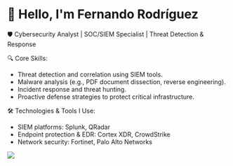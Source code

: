 # 👋 Hello, I'm Fernando Rodríguez 
🛡️ Cybersecurity Analyst | SOC/SIEM Specialist | Threat Detection & Response

🔍 Core Skills:
  - Threat detection and correlation using SIEM tools.
  - Malware analysis (e.g., PDF document dissection, reverse engineering).
  - Incident response and threat hunting.
  - Proactive defense strategies to protect critical infrastructure.
    
🛠️ Technologies & Tools I Use:
  - SIEM platforms: Splunk, QRadar
  - Endpoint protection & EDR: Cortex XDR, CrowdStrike
  - Network security: Fortinet, Palo Alto Networks




<a href="www.linkedin.com/in/fernando-rodriguez-lopez-87baa9162"><img src="https://img.shields.io/badge/-LinkedIn-0072b1?&style=for-the-badge&logo=linkedin&logoColor=white"/></a>

